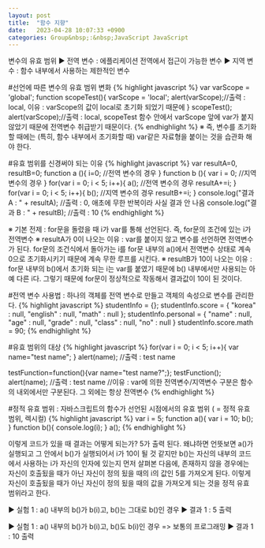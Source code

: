 ```yaml
---
layout: post
title:  "함수 지향"
date:   2023-04-28 10:07:33 +0900
categories: Group&nbsp;:&nbsp;JavaScript JavaScript
---
```


변수의 유효 범위
    ▶ 전역 변수 : 에플리케이션 전역에서 접근이 가능한 변수
    ▶ 지역 변수 : 함수 내부에서 사용하는 제한적인 변수

#선언에 따른 변수의 유효 범위 변화
{% highlight javascript %}
var varScope = 'global';
function scopeTest(){
varScope = 'local';
alert(varScope);//출력 : local, 이유 : varScope의 값이 local로 초기화 되었기 때문에
}
scopeTest();
alert(varScope);//출력 : local, scopeTest 함수 안에서 varScope 앞에 var가 붙지 않았기 때문에 전역변수 취급받기 때문이다.
{% endhighlight %}
※ 즉, 변수를 초기화할 때에는 (특히, 함수 내부에서 초기화할 때) var같은 자료형을 붙이는 것을 습관화 해야 한다.

#유효 범위를 신경써야 되는 이유
{% highlight javascript %}
var resultA=0, resultB=0;
function a (){
    i=0;       //전역 변수의 경우
}
function b (){
    var i = 0; //지역 변수의 경우
}
for(var i = 0; i < 5; i++){
    a();    //전역 변수의 경우
    resultA+=i;
}
for(var i = 0; i < 5; i++){
    b();    //지역 변수의 경우
    resultB+=i;
}
console.log("결과 A : " + resultA);     //출력 : 0, 애초에 무한 반복이라 사실 결과 안 나옴
console.log("결과 B : " + resultB);     //출력 : 10
{% endhighlight %}

※ 기본 전제 : for문을 돌렸을 때 i가 var를 통해 선언된다. 즉, for문의 조건에 있는 i가 전역변수
※ resultA가 0이 나오는 이유 :
    var를 붙이지 않고 변수를 선언하면 전역변수가 된다.
    for문의 조건식에서 돌아가는 i를 for문 내부의 a()에서 전역변수 상태로 계속 0으로 초기화시키기 때문에
    계속 무한 루프를 시킨다.
    ※ resultB가 10이 나오는 이유 :
    for문 내부의 b()에서 초기화 되는 i는 var를 붙였기 때문에 b() 내부에서만 사용되는 아예 다른 i다.
    그렇기 때문에 for문이 정상적으로 작동해서 결과값이 10이 된 것이다.

#전역 변수 사용법 : 하나의 객체를 전역 변수로 만들고 객체의 속성으로 변수를 관리한다.
{% highlight javascript %}
studentInfo = {};
studentInfo.score = {
    "korea" : null,
    "english" : null,
    "math" : null
};
studentInfo.personal = {
    "name" : null,
    "age" : null,
    "grade" : null,
    "class" : null,
    "no" : null
}
studentInfo.score.math = 90;
{% endhighlight %}

#유효 범위의 대상
{% highlight javascript %}
for(var i = 0; i < 5; i++){
    var name="test name";
}
alert(name);    //출력 : test name

testFunction=function(){var name="test name?";};
testFunction();
alert(name);    //출력 : test name
//이유 : var에 의한 전역변수/지역변수 구분은 함수의 내외에서만 구분된다. 그 외에는 항상 전역변수
{% endhighlight %}

#정적 유효 범위 : 자바스크립트의 함수가 선언된 시점에서의 유효 범위 ( = 정적 유효 범위, 렉시컬)
{% highlight javascript %}
var i = 5;
function a(){
    var i = 10;
    b();
}
function b(){
    console.log(i);
}
a();
{% endhighlight %}

이렇게 코드가 있을 때 결과는 어떻게 되는가?
5가 출력 된다.
왜냐하면 언뜻보면 a()가 실행되고 그 안에서 b()가 실행되어서 i가 10이 될 것 같지만
b()는 자신의 내부의 코드에서 사용하는 i가 자신의 인자에 있는지 먼저 살펴본 다음에,
존재하지 않을 경우에는 자신이 호출됬을 때가 아닌 자신이 정의 됬을 때의 i의 값인 5를 가져오게 된다.
이렇게 자신이 호출됬을 때가 아닌 자신이 정의 됬을 때의 값을 가져오게 되는 것을 정적 유효 범위라고 한다.

▶ 실험 1 : a() 내부의 b()가 b(i)고, b()는 그대로 b()인 경우
▶ 결과 1 : 5 출력

▶ 실험 1 : a() 내부의 b()가 b(i)고, b()도 b(i)인 경우 => 보통의 프로그래밍
▶ 결과 1 : 10 출력